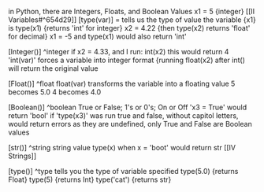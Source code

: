 in Python, there are Integers, Floats, and Boolean Values
	x1 = 5 {integer} [[II Variables#^654d29]]
	[type(var)] = tells us the type of value the variable {x1} is
		type(x1) {returns 'int' for integer}
		x2 = 4.22 {then type(x2) returns 'float' for decimal}
				x1 = -5 and type(x1) would also return 'int'

[Integer()] ^integer
	if x2 = 4.33, and I run:
	int(x2)
		this would return 4 
		'int(var)' forces a variable into integer format
				{running float(x2) after int() will return the original value

[Float()] ^float
	float(var) transforms the variable into a floating value
		5 becomes 5.0
		4 becomes 4.0

[Boolean()] ^boolean
	True or False; 1's or 0's; On or Off
		'x3 = True' would return 'bool' if 'type(x3)' was run
				true and false, without capitol letters, would return errors as they are undefined, only True and False are Boolean values

[str()] ^string
	string value
	type(x) when x = 'boot' would return str
	[[IV Strings]]

[type()] ^type
	tells you the type of variable specified
	type(5.0) {returns Float}
	type(5) {returns Int}
	type('cat') {returns str}